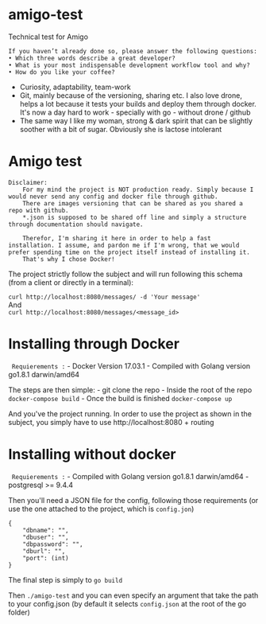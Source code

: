 # amigo-test
Technical test for Amigo


```
If you haven’t already done so, please answer the following questions:
• Which three words describe a great developer?
• What is your most indispensable development workflow tool and why?
• How do you like your coffee?
```

- Curiosity, adaptability, team-work
- Git, mainly because of the versioning, sharing etc. I also love drone, helps a lot because it tests your builds and deploy them through docker. It's now a day hard to work - specially with go - without drone / github
- The same way I like my woman, strong & dark spirit that can be slightly soother with a bit of sugar. Obviously she is lactose intolerant


# Amigo test

```
Disclaimer:
    For my mind the project is NOT production ready. Simply because I would never send any config and docker file through github.
    There are images versioning that can be shared as you shared a repo with github.
    *.json is supposed to be shared off line and simply a structure through documentation should navigate.

    Therefor, I'm sharing it here in order to help a fast installation. I assume, and pardon me if I'm wrong, that we would prefer spending time on the project itself instead of installing it.
    That's why I chose Docker!
```

The project strictly follow the subject and will run following this schema (from a client or directly in a terminal):

`curl http://localhost:8080/messages/ -d 'Your message'`  
And  
`curl http://localhost:8080/messages/<message_id>`

# Installing through Docker
` Requierements :`
    - Docker Version 17.03.1
    - Compiled with Golang version go1.8.1 darwin/amd64

The steps are then simple:
    - git clone the repo
    - Inside the root of the repo `docker-compose build`
    - Once the build is finished `docker-compose up`

And you've the project running.
In order to use the project as shown in the subject, you simply have to use http://localhost:8080 + routing

# Installing without docker
` Requierements :`
    - Compiled with Golang version go1.8.1 darwin/amd64
    - postgresql >= 9.4.4

Then you'll need a JSON file for the config, following those requirements (or use the one attached to the project, which is `config.jon`)
```
{
    "dbname": "",
    "dbuser": "",
    "dbpassword": "",
    "dburl": "",
    "port": (int)
}
```

The final step is simply to `go build`

Then `./amigo-test` and you can even specify an argument that take the path to your config.json (by default it selects `config.json` at the root of the go folder)
